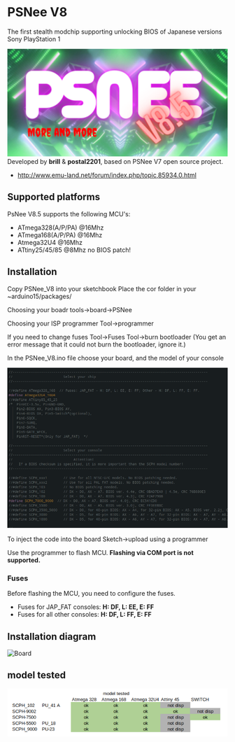 # PSNee V8

The first stealth modchip supporting unlocking BIOS of Japanese versions Sony PlayStation 1

![Logo](images/PSNee_V8_logo.png)
Developed by **brill** & **postal2201**, based on PSNee V7 open source project.  
- http://www.emu-land.net/forum/index.php/topic,85934.0.html

## Supported platforms
PsNee V8.5 supports the following MCU's:  
- ATmega328(A/P/PA) @16Mhz  
- ATmega168(A/P/PA) @16Mhz
- Atmega32U4        @16Mhz
- ATtiny25/45/85    @8Mhz no BIOS patch!

## Installation
Copy PSNee_V8 into your sketchbook
Place the cor folder in your ~arduino15/packages/

Choosing your boadr
tools->board->PSNee 

Choosing your ISP programmer
Tool->programmer

If you need to change fuses 
Tool->Fuses 
Tool->burn bootloader (You get an error message that it could not burn the bootloader, ignore it.)

In the PSNee_V8.ino file choose your board, and the model of your console

![Console](images/console.png)

To inject the code into the board
Sketch->upload using a programmer

Use the programmer to flash MCU. 
**Flashing via COM port is not supported.**

### Fuses
Before flashing the MCU, you need to configure the fuses.  
- Fuses for JAP_FAT consoles: **H: DF, L: EE, E: FF**  
- Fuses for all other consoles: **H: DF, L: FF, E: FF**  

## Installation diagram
![Board](images/PSNee_V8_pinout.png)

## model tested
![test](images/model_tested.png)
